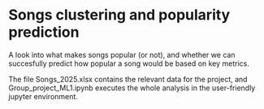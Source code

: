 # Songs clustering and popularity prediction
A look into what makes songs popular (or not), and whether we can succesfully predict how popular a song would be based on key metrics.

The file Songs_2025.xlsx contains the relevant data for the project, and Group_project_ML1.ipynb executes the whole analysis in the user-friendly jupyter environment.
